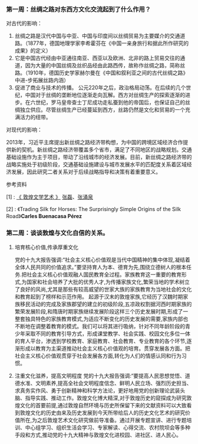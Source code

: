 ### 第一周：丝绸之路对东西方文化交流起到了什么作用？

对古代的影响：

1. 丝绸之路是汉代中国与中亚、中国与印度间以丝绸贸易为主要媒介的交通道路。（1877年，德国地理学家李希霍芬在《中国一亲身旅行和据此所作研究的成果》的定义）
2. 它是中国古代经由中亚通往南亚、西亚以及欧洲、北非的路上贸易交往的通道，因为大量的中国丝绸及丝织品经由此路西传，故称作丝绸之路，简称丝路。（1910年，德国历史学家赫尔曼在《中国和叙利亚之间的古代丝绸之路》中进-步拓展丝路内涵）
3. 促进了商业与技术的传播。 公元220年之后，政治格局动荡。在后续的几个世纪，中国对于丝绸的垄断地位逐渐走向瓦解。西方对丝绸生产的探索逐渐的进步。在六世纪，罗马皇帝查士丁尼成功走私蚕到他的帝国后，也保证自己的丝绸独立供应。尽管丝绸生产已经蔓延到西方，丝路仍然是文化和贸易的一个充满活力的纽带。

对现代的影响：

2013年，习近平主席提出新丝绸之路经济带构想，为中国的跨境区域经济合作提供新的契机。新丝绸之路经济带覆盖多个省市，满足了不同地区的战略规划。交通基础设施作为主于项目，带动了沿线城市的经济发展。目前，新丝绸之路经济带的战略实施处于初级阶段，交通基础设施建设与城市发展水平的匹配度关系着区域经济发展，因此研究二者关系对于后续战略指导和决策有着重要意义。

参考资料

[1] : [《 敦煌文学艺术 》](https://www.icourse163.org/course/ZJNU-1206600807) [张磊](https://www.icourse163.org/u/mooc56299844745828055)、[张涌泉](https://www.icourse163.org/u/mooc59606083872926975)

[2] : 《Trading Silk for Horses: The Surprisingly Simple Origins of the Silk Road》**Carles Buenacasa Pérez**



### 第二周：谈谈敦煌与文化自信的关系。

1. 培育核心价值,传承厚重文化

   党的十九大报告强调:“社会主义核心价值观是当代中国精神的集中体现,凝结着全体人民共同的价值追求。”要坚持育人为本、德育为先,围绕立德树人的根本任务.把社会主义核心价值观融人国民教育全过程。家族教育这一重要的教育形式,为国家和社会培养了大批的优秀人才,为传播家族文化,繁荣当地的学术树立了良好的风尚,尤其是那些有较高威望的世家大族的家族教育为当地社会的文化和教育起到了榜样和示范作用。 起源于汉末的敦煌家族,它经历了汉魏时期家族移民活动的完成及家族郡望的建立的初级阶段,五凉政权割据河西时期家族的繁荣发展阶段,和隋唐时期家族继续发展阶段这样三个历史发展时期,形成了一整套独具特色的家族教育模式,为适应不断变化的历史发展的需要,家族内部也不断地在调整着教育的模式。我们可以将其进行吸纳，针对不同年龄阶段的青少年采取不同的教育引导方式，形成课堂教学、社会实践、校园文化多位一体的育人平台，渗透到学校教育、家庭教育、社会教育、专业教育的各个环节,逐渐形成以教育为主渠道推动社会主义核心价值观的培育。贯穿发展各方面。把社会主义核心价值观贯穿于社会发展各方面,转化为人们的情感认同和行为习惯。

2. 注重文化滋养，提高文明程度
   党的十九大报告强调:“要提高人民思想觉悟、道德水准、文明素养,提高全社会文明程度信念、鲜明人民立场、强烈历史担当、求真务实作风、勇于创新精神和科学方法论，更好地用党的创新理论武装头脑、指导实践、推动工作。敦煌文化博大精深,对于敦煌历史的窥探成为研究敦煌文化的首要前提,通过敦煌自然环境与历史所保留下来的文献资料可以大致看到敦煌文化的历史由来及历史发展到今天所带给后人的历史文化艺术的研究价值所在,为之后敦煌艺术文化研究做前导准备。通过开展专题宣讲、进行专题培训、中心组学习、组织生活会学习、专家解读、心得交流、农村院坝会等多种手段和方式,推动党的十九大精神与敦煌文化进校园、进社区、进人民心。